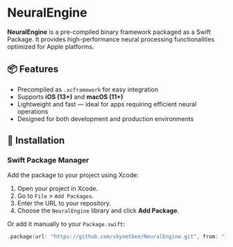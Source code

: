 # NeuralEngine

**NeuralEngine** is a pre-compiled binary framework packaged as a Swift Package. It provides high-performance neural processing functionalities optimized for Apple platforms.

## 📦 Features

- Precompiled as `.xcframework` for easy integration
- Supports **iOS (13+)** and **macOS (11+)**
- Lightweight and fast — ideal for apps requiring efficient neural operations
- Designed for both development and production environments

## 🔧 Installation

### Swift Package Manager

Add the package to your project using Xcode:

1. Open your project in Xcode.
2. Go to `File` > `Add Packages`.
3. Enter the URL to your repository.
4. Choose the `NeuralEngine` library and click **Add Package**.

Or add it manually to your `Package.swift`:

```swift
.package(url: "https://github.com/skynetbee/NeuralEngine.git", from: "1.0.0")
